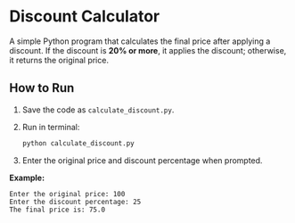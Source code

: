 

# Discount Calculator

A simple Python program that calculates the final price after applying a discount.
If the discount is **20% or more**, it applies the discount; otherwise, it returns the original price.

## How to Run

1. Save the code as `calculate_discount.py`.
2. Run in terminal:

   ```bash
   python calculate_discount.py
   ```
3. Enter the original price and discount percentage when prompted.

**Example:**

```
Enter the original price: 100
Enter the discount percentage: 25
The final price is: 75.0
```

